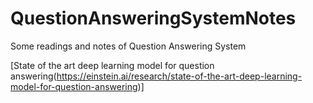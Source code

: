 # QuestionAnsweringSystemNotes
Some readings and notes of Question Answering System

[State of the art deep learning model for question answering(https://einstein.ai/research/state-of-the-art-deep-learning-model-for-question-answering)]
